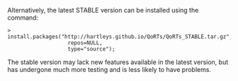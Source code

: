 
Alternatively, the latest STABLE version can be installed using the command:

    > install.packages("http://hartleys.github.io/QoRTs/QoRTs_STABLE.tar.gz",
                       repos=NULL, 
                       type="source");

The stable version may lack new features available in the latest version, but has undergone much more testing and is less likely to have problems.
